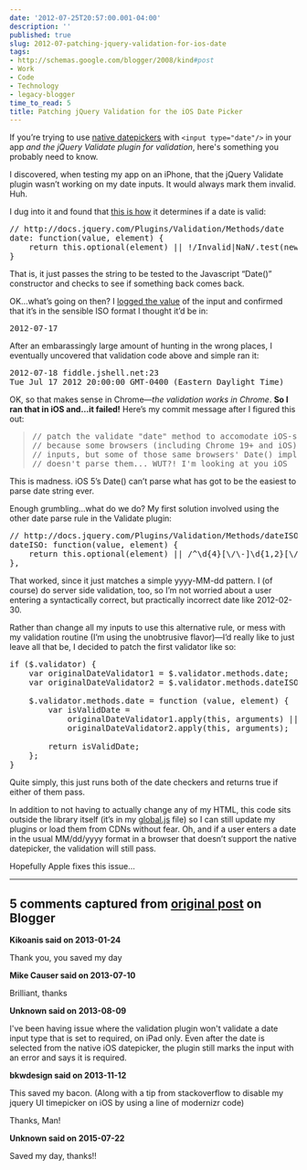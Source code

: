 ```yaml
---
date: '2012-07-25T20:57:00.001-04:00'
description: ''
published: true
slug: 2012-07-patching-jquery-validation-for-ios-date
tags:
- http://schemas.google.com/blogger/2008/kind#post
- Work
- Code
- Technology
- legacy-blogger
time_to_read: 5
title: Patching jQuery Validation for the iOS Date Picker
---
```


<p>If you’re trying to use <a href="http://blog.wassupy.com/2012/07/let-browser-handle-datepicker-if-it-can.html">native datepickers</a> with <code>&lt;input type=&quot;date&quot;/&gt;</code> in your app <em>and the jQuery Validate plugin for validation</em>, here's something you probably need to know.</p>  <p>I discovered, when testing my app on an iPhone, that the jQuery Validate plugin wasn’t working on my date inputs. It would always mark them invalid. Huh.</p>  <p>I dug into it and found that <a href="https://github.com/jzaefferer/jquery-validation/blob/907467e874e8812ee9547cc7073d793dfd253f2f/jquery.validate.js#L1107">this is how</a> it determines if a date is valid:</p>  <pre class="csharpcode"><span class="rem">// http://docs.jquery.com/Plugins/Validation/Methods/date</span>
date: <span class="kwrd">function</span>(value, element) {
    <span class="kwrd">return</span> <span class="kwrd">this</span>.optional(element) || !/Invalid|NaN/.test(<span class="kwrd">new</span> Date(value));
}</pre>

<p>That is, it just passes the string to be tested to the Javascript “Date()” constructor and checks to see if something back comes back.</p>

<p>OK…what’s going on then? I <a href="http://jsfiddle.net/mharen/EXsKA/">logged the value</a> of the input and confirmed that it’s in the sensible ISO format I thought it’d be in:</p>

<pre class="csharpcode">2012-07-17 </pre>

<p>After an embarassingly large amount of hunting in the wrong places, I eventually uncovered that validation code above and simple ran it:</p>

<pre class="csharpcode">2012-07-18 fiddle.jshell.net:23
Tue Jul 17 2012 20:00:00 GMT-0400 (Eastern Daylight Time) </pre>

<p>OK, so that makes sense in Chrome—<em>the validation works in Chrome</em>. <strong>So I ran that in iOS and…it failed!</strong> Here’s my commit message after I figured this out:</p>

<blockquote>
  <pre>// patch the validate &quot;date&quot; method to accomodate iOS-style ISO dates
// because some browsers (including Chrome 19+ and iOS) support HTML5 date
// inputs, but some of those same browsers' Date() implementation
// doesn't parse them... WUT?! I'm looking at you iOS</pre>
</blockquote>

<p>This is madness. iOS 5’s Date() can’t parse what has got to be the easiest to parse date string ever.</p>

<p>Enough grumbling…what do we do? My first solution involved using the other date parse rule in the Validate plugin: </p>

<pre class="csharpcode"><span class="rem">// http://docs.jquery.com/Plugins/Validation/Methods/dateISO</span>
dateISO: <span class="kwrd">function</span>(value, element) {
    <span class="kwrd">return</span> <span class="kwrd">this</span>.optional(element) || /^\d{4}[\/\-]\d{1,2}[\/\-]\d{1,2}$/.test(value);
},</pre>

<p>That worked, since it just matches a simple yyyy-MM-dd pattern. I (of course) do server side validation, too, so I’m not worried about a user entering a syntactically correct, but practically incorrect date like 2012-02-30.</p>

<p>Rather than change all my inputs to use this alternative rule, or mess with my validation routine (I’m using the unobtrusive flavor)—I’d really like to just leave all that be, I decided to patch the first validator like so:</p>

<pre class="csharpcode"><span class="kwrd">if</span> ($.validator) {
    <span class="kwrd">var</span> originalDateValidator1 = $.validator.methods.date;
    <span class="kwrd">var</span> originalDateValidator2 = $.validator.methods.dateISO;

    $.validator.methods.date = <span class="kwrd">function</span> (value, element) {
        <span class="kwrd">var</span> isValidDate =
            originalDateValidator1.apply(<span class="kwrd">this</span>, arguments) ||
            originalDateValidator2.apply(<span class="kwrd">this</span>, arguments);

        <span class="kwrd">return</span> isValidDate;
    };
}</pre>

<p>Quite simply, this just runs both of the date checkers and returns true if either of them pass.</p>

<p>In addition to not having to actually change any of my HTML, this code sits outside the library itself (it’s in my <a href="https://github.com/mharen/service-tracker/blob/1bac669089a4b2c6c4c472a6c972073353726954/service-tracker-mvc/Scripts/script.js#L20">global.js</a> file) so I can still update my plugins or load them from CDNs without fear. Oh, and if a user enters a date in the usual MM/dd/yyyy format in a browser that doesn’t support the native datepicker, the validation will still pass.</p>

<p>Hopefully Apple fixes this issue…</p>

---

## 5 comments captured from [original post](https://blog.wassupy.com/2012/07/patching-jquery-validation-for-ios-date.html) on Blogger

**Kikoanis said on 2013-01-24**

Thank you, you saved my day

**Mike Causer said on 2013-07-10**

Brilliant, thanks

**Unknown said on 2013-08-09**

I've been having issue where the validation plugin won't validate a date input type that is set to required, on iPad only. Even after the date is selected from the native iOS datepicker, the plugin still marks the input with an error and says it is required.

**bkwdesign said on 2013-11-12**

This saved my bacon. (Along with a tip from stackoverflow to disable my jquery UI timepicker on iOS by using a line of modernizr code)

Thanks, Man!

**Unknown said on 2015-07-22**

Saved my day, thanks!!

